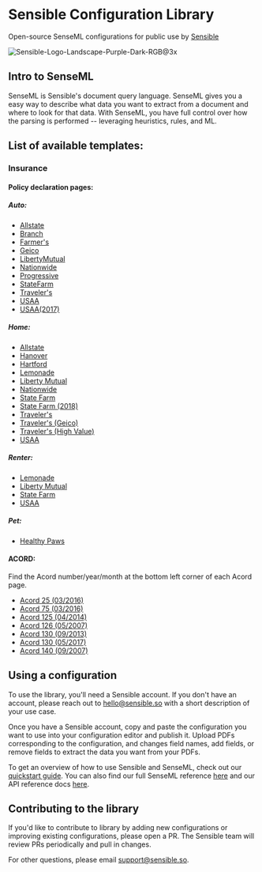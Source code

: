 # Sensible Configuration Library

Open-source SenseML configurations for public use by [Sensible](https://www.sensible.so/)

![Sensible-Logo-Landscape-Purple-Dark-RGB@3x](https://user-images.githubusercontent.com/7003213/124295939-46df5a80-db0e-11eb-9b40-82629ffbd013.png)

## Intro to SenseML
SenseML is Sensible's document query language. SenseML gives you a easy way to describe what data you want to extract from a document and where to look for that data. With SenseML, you have full control over how the parsing is performed -- leveraging heuristics, rules, and ML.

## List of available templates: 
### Insurance
#### Policy declaration pages:
##### Auto:
- [Allstate](./insurance/policy_dec_pages/auto_policy/allstate.json)
- [Branch](./insurance/policy_dec_pages/auto_policy/branch.json)
- [Farmer's](./insurance/policy_dec_pages/auto_policy/farmers.json)
- [Geico](./insurance/policy_dec_pages/auto_policy/geico.json)
- [LibertyMutual](./insurance/policy_dec_pages/auto_policy/liberty_mutual.json)
- [Nationwide](./insurance/policy_dec_pages/auto_policy/nationwide.json)
- [Progressive](./insurance/policy_dec_pages/auto_policy/progressive.json)
- [StateFarm](./insurance/policy_dec_pages/auto_policy/statefarm.json)
- [Traveler's](./insurance/policy_dec_pages/auto_policy/travelers.json)
- [USAA](./insurance/policy_dec_pages/auto_policy/usaa)
- [USAA(2017)](./insurance/policy_dec_pages/auto_policy/usaa)
##### Home:
- [Allstate](./insurance/policy_dec_pages/home_policy/allstate.json)
- [Hanover](./insurance/policy_dec_pages/home_policy/hanover.json)
- [Hartford](./insurance/policy_dec_pages/home_policy/hartford.json)
- [Lemonade](./insurance/policy_dec_pages/home_policy/lemonade.json)
- [Liberty Mutual](./insurance/policy_dec_pages/home_policy/liberty_mutual.json)
- [Nationwide](./insurance/policy_dec_pages/home_policy/nationwide.json)
- [State Farm](./insurance/policy_dec_pages/home_policy/statefarm)
- [State Farm (2018)](./insurance/policy_dec_pages/home_policy/statefarm)
- [Traveler's](./insurance/policy_dec_pages/home_policy/travelers)
- [Traveler's (Geico)](./insurance/policy_dec_pages/home_policy/travelers)
- [Traveler's (High Value)](./insurance/policy_dec_pages/home_policy/travelers)
- [USAA](./insurance/policy_dec_pages/home_policy/usaa.json)

##### Renter:
- [Lemonade](./insurance/policy_dec_pages/renters_policy/lemonade.json)
- [Liberty Mutual](./insurance/policy_dec_pages/renters_policy/liberty_mutual.json)
- [State Farm ](./insurance/policy_dec_pages/renters_policy/statefarm.json)
- [USAA](./insurance/policy_dec_pages/renters_policy/usaa.json)


##### Pet:
- [Healthy Paws](./insurance/policy_dec_pages/pets_policy/healthy_paws.json)

#### ACORD:
Find the Acord number/year/month at the bottom left corner of each Acord page.

- [Acord 25 (03/2016)](./insurance/acords/acord_25_03_2016.json)
- [Acord 75 (03/2016)](./insurance/acords/acord_75_03_2016.json)
- [Acord 125 (04/2014)](./insurance/acords/acord_125_04_2014.json)
- [Acord 126 (05/2007)](./insurance/acords/acord_126_05_2007.json)
- [Acord 130 (09/2013)](./insurance/acords/acord_130)
- [Acord 130 (05/2017)](./insurance/acords/acord_130)
- [Acord 140 (09/2007)](./insurance/acords/acord_140_09_2007.json)


## Using a configuration
To use the library, you'll need a Sensible account. If you don't have an account, please reach out to hello@sensible.so with a short description of your use case. 

Once you have a Sensible account, copy and paste the configuration you want to use into your configuration editor and publish it. Upload PDFs corresponding to the configuration, and changes field names, add fields, or remove fields to extract the  data you want from your PDFs.

To get an overview of how to use Sensible and SenseML, check out our [quickstart guide](https://docs.sensible.so/docs/quickstart). You can also find our full SenseML reference [here](https://docs.sensible.so/docs/senseml-reference-introduction) and our API reference docs [here](https://docs.sensible.so/reference). 

## Contributing to the library
If you'd like to contribute to library by adding new configurations or improving existing configurations, please open a PR. The Sensible team will review PRs periodically and pull in changes. 

For other questions, please email support@sensible.so. 
